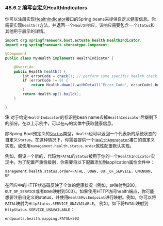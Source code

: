 ### 48.6.2 编写自定义HealthIndicators
你可以注册实现[HealthIndicator](https://github.com/spring-projects/spring-boot/tree/v2.0.0.M2/spring-boot-actuator/src/main/java/org/springframework/boot/actuate/health/HealthIndicator.java)接口的Spring beans来提供自定义健康信息。你需要实现`health()`方法，并返回一个`Health`响应，该响应需要包含一个`status`和其他用于展示的详情。
```java
import org.springframework.boot.actuate.health.HealthIndicator;
import org.springframework.stereotype.Component;

@Component
public class MyHealth implements HealthIndicator {

    @Override
    public Health health() {
        int errorCode = check(); // perform some specific health check
        if (errorCode != 0) {
            return Health.down().withDetail("Error Code", errorCode).build();
        }
        return Health.up().build();
    }

}
```
**注** 对于给定`HealthIndicator`的标识是bean name去掉`HealthIndicator`后缀剩下的部分。在以上示例中，可以在`my`的实体中获取健康信息。

除Spring Boot预定义的[`Status`](http://github.com/spring-projects/spring-boot/tree/master/spring-boot-actuator/src/main/java/org/springframework/boot/actuate/health/Status.java)类型，`Health`也可以返回一个代表新的系统状态的自定义`Status`。在这种情况下，你需要提供一个[`HealthAggregator`](http://github.com/spring-projects/spring-boot/tree/master/spring-boot-actuator/src/main/java/org/springframework/boot/actuate/health/HealthAggregator.java)接口的自定义实现，或使用`management.health.status.order`属性配置默认实现。

例如，假设一个新的，代码为`FATAL`的`Status`被用于你的一个`HealthIndicator`实现中。为了配置严重性级别，你需要将以下配置添加到application属性文件中：
```properties
management.health.status.order=FATAL, DOWN, OUT_OF_SERVICE, UNKNOWN, UP
```
在回应中的HTTP状态码反映了全体的健康状况（例如，`UP`映射到200，`OUT_OF_SERVICE`或者`DOWN`映射到503）。如果使用HTTP访问health端点，你可能想要注册自定义的status，并使用`HealthMvcEndpoint`进行映射。例如，你可以将`FATAL`映射为`HttpStatus.SERVICE_UNAVAILABLE`。
例如，如下将`FATAL`映射到`HttpStatus.SERVICE_UNAVAILABLE`：
```properties
endpoints.health.mapping.FATAL=503
```
